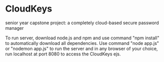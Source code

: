 # CloudKeys
senior year capstone project: a completely cloud-based secure password manager

To run server, download node.js and npm and use command "npm install" to automatically download all dependencies. Use command "node app.js" or "nodemon app.js" to run the server and in any browser of your choice, run localhost at port 8080 to access the CloudKeys ejs.
